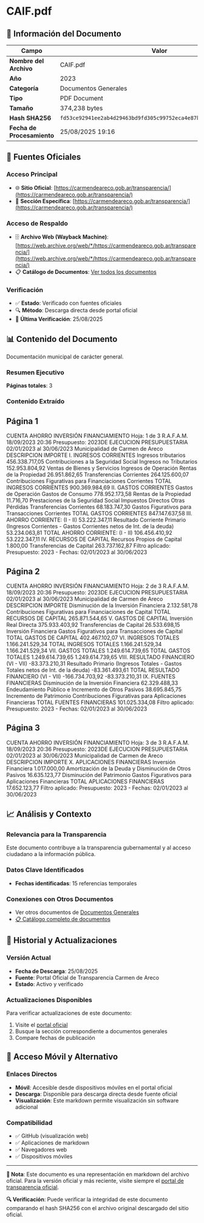 # CAIF.pdf

## 📄 Información del Documento

| Campo | Valor |
|-------|--------|
| **Nombre del Archivo** | CAIF.pdf |
| **Año** | 2023 |
| **Categoría** | Documentos Generales |
| **Tipo** | PDF Document |
| **Tamaño** | 374,238 bytes |
| **Hash SHA256** | `fd53ce92941ee2ab4d29463bd9fd305c99752eca4e87b5d170d6f2ad010f8fe3` |
| **Fecha de Procesamiento** | 25/08/2025 19:16 |

## 🔗 Fuentes Oficiales

### Acceso Principal
- 🌐 **Sitio Oficial**: [https://carmendeareco.gob.ar/transparencia/](https://carmendeareco.gob.ar/transparencia/)
- 📁 **Sección Específica**: [https://carmendeareco.gob.ar/transparencia/](https://carmendeareco.gob.ar/transparencia/)

### Acceso de Respaldo
- 🗄️ **Archivo Web (Wayback Machine)**: [https://web.archive.org/web/*/https://carmendeareco.gob.ar/transparencia/](https://web.archive.org/web/*/https://carmendeareco.gob.ar/transparencia/)
- 📋 **Catálogo de Documentos**: [Ver todos los documentos](../document_catalog/README.md)

### Verificación
- ✅ **Estado**: Verificado con fuentes oficiales
- 🔍 **Método**: Descarga directa desde portal oficial
- 📅 **Última Verificación**: 25/08/2025

## 📊 Contenido del Documento

Documentación municipal de carácter general.

### Resumen Ejecutivo

**Páginas totales**: 3

### Contenido Extraído

## Página 1

CUENTA AHORRO INVERSIÓN FINANCIAMIENTO Hoja: 1 de 3 R.A.F.A.M.
18/09/2023 20:36
Presupuesto: 2023DE EJECUCION PRESUPUESTARIA 
02/01/2023 al 30/06/2023
Municipalidad de
Carmen de Areco
DESCRIPCION IMPORTE
I. INGRESOS CORRIENTES
Ingresos tributarios 456.338.717,05
Contribuciones a la Seguridad Social
Ingresos no Tributarios 152.953.804,92
Ventas de Bienes y Servicios
Ingresos de Operación
Rentas de la Propiedad 26.951.862,65
Transferencias Corrientes 264.125.600,07
Contribuciones Figurativas para Financiaciones Corrientes
TOTAL  INGRESOS CORRIENTES 900.369.984,69
II. GASTOS CORRIENTES
Gastos de Operación
Gastos de Consumo 778.952.173,58
Rentas de la Propiedad 11.716,70
Prestaciones de la Seguridad Social
Impuestos Directos
Otras Pérdidas
Transferencias Corrientes 68.183.747,30
Gastos Figurativos para Transacciones Corrientes
TOTAL  GASTOS CORRIENTES 847.147.637,58
III. AHORRO CORRIENTE: (I - II) 53.222.347,11
Resultado Corriente Primario (Ingresos Corrientes - Gastos Corrientes netos de Int. de la deuda) 53.234.063,81
TOTAL  AHORRO CORRIENTE: (I - II) 106.456.410,92 53.222.347,11
IV. RECURSOS DE CAPITAL
Recursos Propios de Capital 1.800,00
Transferencias de Capital 263.737.162,87
Filtro aplicado: Presupuesto: 2023 -  Fechas: 02/01/2023 al 30/06/2023

## Página 2

CUENTA AHORRO INVERSIÓN FINANCIAMIENTO Hoja: 2 de 3 R.A.F.A.M.
18/09/2023 20:36
Presupuesto: 2023DE EJECUCION PRESUPUESTARIA 
02/01/2023 al 30/06/2023
Municipalidad de
Carmen de Areco
DESCRIPCION IMPORTE
Disminución de la Inversión Financiera 2.132.581,78
Contribuciones Figurativas para Financiaciones de Capital
TOTAL  RECURSOS DE CAPITAL 265.871.544,65
V. GASTOS DE CAPITAL
Inversión Real Directa 375.933.403,92
Transferencias de Capital 26.533.698,15
Inversión Financiera
Gastos Figurativos para Transacciones de Capital
TOTAL  GASTOS DE CAPITAL 402.467.102,07
VI. INGRESOS TOTALES 1.166.241.529,34
TOTAL  INGRESOS TOTALES 1.166.241.529,34 1.166.241.529,34
VII. GASTOS TOTALES 1.249.614.739,65
TOTAL  GASTOS TOTALES 1.249.614.739,65 1.249.614.739,65
VIII. RESULTADO FINANCIERO (VI - VII) -83.373.210,31
Resultado Primario (Ingresos Totales - Gastos Totales netos de Int. de la deuda) -83.361.493,61
TOTAL  RESULTADO FINANCIERO (VI - VII) -166.734.703,92 -83.373.210,31
IX. FUENTES FINANCIERAS
Disminución de la Inversión Financiera 62.329.488,33
Endeudamiento Público e Incremento de Otros Pasivos 38.695.845,75
Incremento de Patrimonio
Contribuciones Figurativas para Aplicaciones Financieras
TOTAL  FUENTES FINANCIERAS 101.025.334,08
Filtro aplicado: Presupuesto: 2023 -  Fechas: 02/01/2023 al 30/06/2023

## Página 3

CUENTA AHORRO INVERSIÓN FINANCIAMIENTO Hoja: 3 de 3 R.A.F.A.M.
18/09/2023 20:36
Presupuesto: 2023DE EJECUCION PRESUPUESTARIA 
02/01/2023 al 30/06/2023
Municipalidad de
Carmen de Areco
DESCRIPCION IMPORTE
X. APLICACIONES FINANCIERAS
Inversión Financiera 1.017.000,00
Amortización de la Deuda y Disminución de Otros Pasivos 16.635.123,77
Disminución del Patrimonio
Gastos Figurativos para Aplicaciones Financieras
TOTAL  APLICACIONES FINANCIERAS 17.652.123,77
Filtro aplicado: Presupuesto: 2023 -  Fechas: 02/01/2023 al 30/06/2023



## 📈 Análisis y Contexto

### Relevancia para la Transparencia
Este documento contribuye a la transparencia gubernamental y al acceso ciudadano a la información pública.

### Datos Clave Identificados
- **Fechas identificadas**: 15 referencias temporales

### Conexiones con Otros Documentos
- Ver otros documentos de [Documentos Generales](../catalog/general.md)
- [📋 Catálogo completo de documentos](../document_catalog/README.md)

## 🔄 Historial y Actualizaciones

### Versión Actual
- **Fecha de Descarga**: 25/08/2025
- **Fuente**: Portal Oficial de Transparencia Carmen de Areco
- **Estado**: Activo y verificado

### Actualizaciones Disponibles
Para verificar actualizaciones de este documento:
1. Visite el [portal oficial](https://carmendeareco.gob.ar/transparencia/)
2. Busque la sección correspondiente a documentos generales
3. Compare fechas de publicación

## 📱 Acceso Móvil y Alternativo

### Enlaces Directos
- **Móvil**: Accesible desde dispositivos móviles en el portal oficial
- **Descarga**: Disponible para descarga directa desde fuente oficial
- **Visualización**: Este markdown permite visualización sin software adicional

### Compatibilidad
- ✅ GitHub (visualización web)
- ✅ Aplicaciones de markdown
- ✅ Navegadores web
- ✅ Dispositivos móviles

---

**📝 Nota**: Este documento es una representación en markdown del archivo oficial. 
Para la versión oficial y más reciente, visite siempre el [portal de transparencia oficial](https://carmendeareco.gob.ar/transparencia/).

**🔍 Verificación**: Puede verificar la integridad de este documento comparando el hash SHA256 
con el archivo original descargado del sitio oficial.
